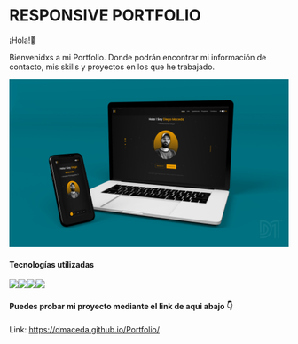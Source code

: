 # RESPONSIVE PORTFOLIO

¡Hola!👋

Bienvenidxs a mi Portfolio.
Donde podrán encontrar mi información de contacto, mis skills y proyectos en los que he trabajado.

![Preview de la App ](https://github.com/dmaceda/Portfolio/blob/master/src/assets/mokup.png)

#### Tecnologías utilizadas

<img src="https://img.shields.io/badge/-JavaScript-eed718?style=flat&logo=javascript&logoColor=ffffff"><img src = "https://img.shields.io/badge/-HTML5-E34F26?style=flat&logo=html5&logoColor=white"><img src = "https://img.shields.io/badge/-CSS3-1572B6?style=flat&logo=css3&logoColor=white"><img src="https://img.shields.io/badge/-React-000000?style=flat&logo=react&logoColor=00c8ff">

#### Puedes probar mi proyecto mediante el link de aqui abajo 👇

Link: https://dmaceda.github.io/Portfolio/
